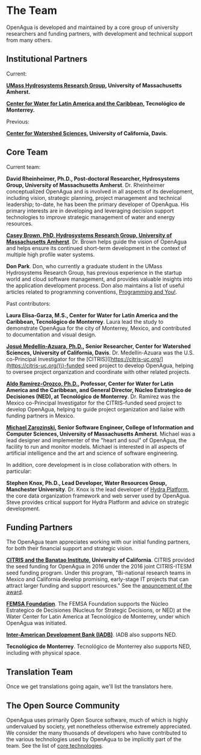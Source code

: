 # The Team

OpenAgua is developed and maintained by a core group of university researchers and funding partners, with development and technical support from many others.

## Institutional Partners

Current:

[**UMass Hydrosystems Research Group**](http://blogs.umass.edu/hydrosystems/about/)**, University of Massachusetts Amherst.**

[**Center for Water for Latin America and the Caribbean**](http://www.centrodelagua.org/)**, Tecnológico de Monterrey.**

Previous:

[**Center for Watershed Sciences**](https://watershed.ucdavis.edu/)**, University of California, Davis.**

## Core Team

Current team:

**David Rheinheimer, Ph.D., Post-doctoral Researcher, Hydrosystems Group, University of Massachusetts Amherst**. Dr. Rheinheimer conceptualized OpenAgua and is involved in all aspects of its development, including vision, strategic planning, project management and technical leadership; to-date, he has been the primary developer of OpenAgua. His primary interests are in developing and leveraging decision support technologies to improve strategic management of water and energy resources.

[**Casey Brown, PhD, Hydrosystems Research Group, University of Massachusetts Amherst**](https://cee.umass.edu/faculty/casey-brown). Dr. Brown helps guide the vision of OpenAgua and helps ensure its continued short-term development in the context of multiple high profile water systems.

**Don Park**. Don, who currently a graduate student in the UMass Hydrosystems Research Group, has previous experience in the startup world and cloud software management, and provides valuable insights into the application development process. Don also maintains a list of useful articles related to programming conventions, [Programming and You!](https://projects.cloudwaterlab.com/donpark/ProgrammingKnowledge).

Past contributors:

**Laura Elisa-Garza, M.S., Center for Water for Latin America and the Caribbean, Tecnológico de Monterrey**. Laura lead the study to demonstrate OpenAgua for the city of Monterrey, Mexico, and contributed to documentation and visual design.

[**Josué Medellín-Azuara, Ph.D.**](https://watershed.ucdavis.edu/people/joshmd)**, Senior Researcher, Center for Watershed Sciences, University of California, Davis**. Dr. Medellín-Azuara was the U.S. co-Principal Investigator for the \[CITRIS\]\([https://citris-uc.org/](https://citris-uc.org/)\)-funded seed project to develop OpenAgua, helping to oversee project organization and coordinate with other related projects.

[**Aldo Ramírez-Orozco, Ph.D.**](http://www.centrodelagua.org/draldo.aspx)**, Professor, Center for Water for Latin America and the Caribbean, and General Director, Núcleo Estrategico de Decisiones \(NED\), at Tecnológico de Monterrey**. Dr. Ramírez was the Mexico co-Principal Investigator for the CITRIS-funded seed project to develop OpenAgua, helping to guide project organization and liaise with funding partners in Mexico.

[**Michael Zarozinski**](https://www.cics.umass.edu/people/zarozinski-michael)**, Senior Software Engineer, College of Information and Computer Sciences, University of Massachusetts Amherst**. Michael was a lead designer and implementer of the "heart and soul" of OpenAgua, the facility to run and monitor models. Michael is interested in all aspects of artificial intelligence and the art and science of software engineering.

In addition, core development is in close collaboration with others. In particular:

**Stephen Knox, Ph.D., Lead Developer, Water Resources Group, Manchester University**. Dr. Knox is the lead developer of [Hydra Platform](http://hydraplatform.org/), the core data organization framework and web server used by OpenAgua. Steve provides critical support for Hydra Platform and advice on strategic development.

## Funding Partners

The OpenAgua team appreciates working with our initial funding partners, for both their financial support and strategic vision.

[**CITRIS and the Banatao Institute**](http://citris-uc.org/)**, University of California**. CITRIS provided the seed funding for OpenAgua in 2016 under the 2016 joint CITRIS-ITESM seed funding program. Under this program, "Bi-national research teams in Mexico and California develop promising, early-stage IT projects that can attract larger funding and support resources." See the [anouncement of the award](http://citris-uc.org/three-california-mexico-research-teams-win-seed-funds-from-citris-itesm/).

[**FEMSA Foundation**](http://www.femsa.com/en/femsa-foundation). The FEMSA Foundation supports the Núcleo Estrategico de Decisiones \(Nucleus for Strategic Decisions, or NED\) at the Water Center for Latin America at Tecnológico de Monterrey, under which OpenAgua was initiated.

[**Inter-American Development Bank \(IADB\)**](http://www.iadb.org/). IADB also supports NED.

**Tecnológico de Monterrey**. Tecnológico de Monterrey also supports NED, including with physical space.

## Translation Team

Once we get translations going again, we'll list the translators here.

## The Open Source Community

OpenAgua uses primarily Open Source software, much of which is highly undervalued by society, yet nonetheless otherwise extremely appreciated. We consider the many thuosands of developers who have contributed to the various technologies used by OpenAgua to be implicitly part of the team. See the list of [core technologies](https://github.com/openagua/openagua-documentation/tree/f19ba5dcd6e831142525f48888c806f2925f6afe/README.md#core-technologies).

